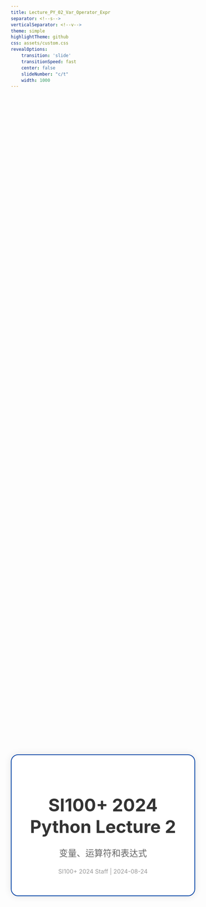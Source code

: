 ```yaml
---
title: Lecture_PY_02_Var_Operator_Expr
separator: <!--s-->
verticalSeparator: <!--v-->
theme: simple
highlightTheme: github
css: assets/custom.css
revealOptions:
    transition: 'slide'
    transitionSpeed: fast
    center: false
    slideNumber: "c/t"
    width: 1000
---
```


<div style="display: flex; justify-content: center; align-items: center; height: 100vh;">
  <div style="text-align: center; padding: 40px; background-color: white; border: 2px solid rgb(0, 63, 163); border-radius: 20px; box-shadow: 0 0 20px rgba(0,0,0,0.1);">
    <h1 style="font-size: 48px; font-weight: bold; margin-bottom: 20px; color: #333;">SI100+ 2024 Python Lecture 2</h1>
    <p style="font-size: 24px; color: #666;">变量、运算符和表达式</p>
    <p style="font-size: 16px; color: #999; margin-top: 20px;">SI100+ 2024 Staff | 2024-08-24</p>
  </div>
</div>

<!--s-->

<div class="middle center">
  <div style="width: 100%">

  # Part.0 在开始之前
  
  </div>
</div>

<!--v-->

## 前置知识

<div style="width: 100%; margin-top: 100px; text-align: center;">

<font size="7"> **在开始这节课之前，先完成前两节录播课：计算机基础知识 & 编程语言和 Python 基础** </font>

</div>  

<!--v-->

## VS Code 基础使用

- **一定要解压缩课程材料压缩包！**
- 在 VS Code 中打开文件夹
- 在 VS Code 中打开终端
- `.ipynb` 和 `.py` 文件都是 Python 文件

<!--v-->

## 文件编码

Python 源代码文件默认使用 UTF-8 编码，与多数操作系统的默认设置一致。如果你的程序出现输出乱码等错误，请首先检查文件编码。

VS Code 中，当前文件的编码显示在窗口下方状态栏右侧，如下图。

<img src="images/set_codec.png" width="55%" style="display: block; margin: 0 auto;">

<!--v-->

## Python 的“标准”在哪里？

- **Python 官方文档**：https://docs.python.org/zh-cn/3/
- 菜鸟教程（非官方教程）：https://www.runoob.com/python3/python3-tutorial.html
- **"RTFM"** ：Read The *Friendly* Manual

Python 的官方简体中文文档一直在更新，相比于其他语言，非常的友好。

<img src="images/RTFM.png" width="35%" style="display: block; margin: 0 auto;">

<!--v-->

## 目录

- Python 基本语法：命名（关键字）、缩进、注释
- 字面值与赋值语句
- 变量和基本数据类型
  - 浮点数与其误差
- 运算符，优先级，输入输出
  - 最小示例：A + B 问题
  - 强制类型转换 
- 比较运算符和布尔运算
  - 逻辑表达式

<!--s-->

<div class="middle center">
  <div style="width: 100%">

  # Part.1 Python 基本语法

  </div>
</div>

<!--v-->

## Python 标识符及其命名规定

**标识符 (identifier)** ：换个说法就是“名字”，唯一地标识一个对象

</br>

满足如下规定的一串代码会被 Python 认为是一个标识符：

- 第一个字符必须是字母或下划线 `_` 。
  - 正确示例： `si100p `, `_temp`. 错误示例：`123abc`, `~a`.
- 剩下的部分可由字母、数字及下划线组成。如 `si100p_count`，不可包含空格，如 `cat dog` 会被认为是两个标识符。
- 区分大小写。例如，`si100p` 和 `SI100P` 不是同一个标识符。

**演示** ：Notebook 示例 2.1.1, 2.1.2

<!--v-->

## Python 标识符及其命名规定

编程中还有所谓的 **命名法** / **命名规则**，也就是“起名习惯”。规范较多，大家自行搜索学习。

（非课程内容）几个例子如下：

- **驼峰命名法**：首字母小写，后面每个单词首字母大写，如 `myName`, `myAge`
- **匈牙利命名法**：变量名之前写明变量类型，如 `strName`, `intAge`
- **下划线命名法**：单词之间用下划线 `_` 分隔，如 `my_name`, `my_age`
- **帕斯卡命名法**：每个单词首字母大写，如 `MyName`, `MyAge`

在 PEP-8 中，Python 社区总结了一套较为统一的命名规范：https://peps.python.org/pep-0008/

<!--v-->

## Python 关键字

**关键字 (keyword)** ：对于 Python 来说有特殊含义的词，这些词**不能被用作标识符名称**

Python 内置模块 `keyword` 记录有当前版本的所有关键字。

```python-repl
>>> import keyword 
>>> keyword.kwlist 
['False', 'None', 'True', 'and', 'as', 'assert', 'async', 'await',
...
``` 

**演示** ：Notebook 示例 2.1.3，2.1.4

<!--v-->

## Python 的缩进

Python 的特色之一是依据代码行的 **缩进 (indentation)** 确定代码块：

```python
if 1 + 1 == 2:
    print("basic statement passed!") # 我和 if 语句不在同一个代码块！

a = 10
b = 20
# 上面的两行在同一个代码块
```

当前只需了解缩进这一概念即可，之后的课程中，我们会了解到缩进与代码块在 Python 中的意义。

> VS Code 中，默认按 `Tab` 在光标处插入缩进，`Shift` + `Tab` 移除光标前的缩进。

<!--v-->

## Python 的注释

**注释 (comment)** ：代码文件中不会被执行的文本

注释虽然不影响程序执行，但会使代码更容易被阅读和理解。

Python 的注释分为**单行**和**多行**注释两种。

<!--v-->

## Python 的注释

**单行注释**以井号 `#` 开头，井号 `#` **后直到行尾**的内容将被视为注释：

```python
# 我是单行注释！
print("我能正常执行!") # 我也是单行注释！
# print("我怎么也变成注释了？我不会被执行了！")
```

```python
# 这一行被注释了
print("注释的效果不会保持到下一行")
```

**演示** ：Notebook 示例 2.1.5

将某一语句变为注释可快捷地让其不执行，在程序出现错误需要改正时较为实用。

> VS Code 中，默认按 `Ctrl` + `/` 可以注释或取消注释当前行。

<!--v-->

## Python 的注释

Python **没有专用的多行注释**，但通常使用多行字符串达成近似效果，即连用三个单引号 `'''` 或双引号 `"""` 括起注释内容：

```python
'''
我是一个被用作注释的多行字符串。
下面是一个 print 语句。

空行不会打断多行字符串的效果。

print("这行代码不会被执行")
'''

print("这行代码可以被正常执行")
```

**演示** ：Notebook 示例 2.1.6

<!--s-->

<div class="middle center">
  <div style="width: 100%">

  # Part.2 字面值与赋值语句

  </div>
</div>

<!--v-->

## 字面值

**字面值 (literal value)** ：代码中写明的、即时使用的临时值，例如语句 `x = 1.5` 中的 `1.5`。

字面值涵盖几乎所有基本数据类型，我们将在讲解对应数据类型时作介绍，此处不再赘述。

<!--v-->

## 赋值语句

字面值不适合复杂计算（比如，将当前结果暂存以备稍后使用）。

可将字面值（以及计算结果）**赋值 (assign)** 给一个变量，对应语句称为**赋值语句**。

- 例如 `x = 1.5` 就是一个赋值语句。
  - 意为“令 `x` 的值为 1.5” / “将 1.5 赋给 `x`”。
  - 此处的 `x` 即为变量。
- 所以“变量”到底是什么？

<!--s-->

<div class="middle center">
  <div style="width: 100%">

  # Part.3 变量和基本数据类型

  </div>
</div>

<!--v-->

## 变量

**变量 (variable)** ：用于存储数据的“容器”。

- 高中数学 “未知数”

每个变量都有一个名字，可通过它来引用存储在变量中的数据。
本课开头所讲的命名规则适用于任何命名，变量命名也不例外。同时，命名应尽可能**有意义并反映实际用途**。

```python
age = 25          # 整型数字变量
height = 175.5    # 浮点型数字变量
name = "Alice"    # 字符串变量
is_student = True # 布尔型变量
```

**演示** ：Notebook 示例 2.3.1

> 注：Python 中，变量声明和赋值通常在同一条语句中完成。

<!--v-->

## 基本数据类型

Python 中的基本数据类型用于表示和操作不同种类的数据，主要有以下三类：

- 数字 (Number)
- 字符串 (String)
- 布尔 (Boolean)

<!--v-->

## 数字 (Number)

**数字 (Number)** 数据类型用于存储数值，其中又包含四种类型的数值。本课程只涉及两种最常用的：

- **整型 (`int`)** ：用于表示任意整数，可以是正数、负数或零，例如 `10`, `-3`, `0` 等。
  - 整型数据无小数部分
- **浮点型 (`float`)** ：，用于表示带有小数部分的数值，包括正浮点数和负浮点数，例如 `3.14`, `-0.001`, `2.0` 等。
  - 浮点型数据用于表示更精确的数值，常用于科学计算和测量值。
  - **注意**：Python 在涉及除法 `/` 运算时，输出结果总是浮点型。

<!--v-->

## 字符串 (String)

**字符串 (`str`)** 是由一系列字符组成的文本数据，外部由引号（单引号或双引号）括起来。例如：`"Hello world!"`, `'Python'` 等。

字符串适合用于存储和操作文本，可以包含字母、数字、符号和空格。

字符串支持加法运算 `+`，效果是将前后字符串相连接。例如，`"SI" + "100P"` 的结果是 `"SI100P"`.


<!--v-->

## 布尔 (Boolean)

**布尔型 (`bool`)** 数据只有两个值：`True`（真）和 `False`（假）。

布尔型数据通常表示二元状态（如开/关、是/否），常用于条件判断和逻辑运算。

<!--v-->

## Python 的数据类型 - 演示

Python 内置的 `type()` 能告诉我们变量属于哪个数据类型：

```python-repl
>>> x = "text"
>>> type(x) # 变量 x 是字符串类型
<class 'str'> 
```

现在让我们实验一下变量赋值语句，并尝试借助变量进行简单数学计算（加 `+`、减 `-`、乘 `*`、除 `/` 等）, 如 `x = 8 / 4`.

**演示** ：Notebook 示例 2.3.2

<!--v-->

## 等等……

```python-repl
>>> x = 0.1
>>> y = 0.2
>>> print(x + y)
0.30000000000000004
```
为什么不是 0.3？

**演示** ：Notebook 示例 2.3.3

<!--v-->

## 浮点数与其误差

<div style=" margin-top: 10px; margin-right: 50px;" markdown="1">

<img src="images/float_point_meme.png" width="45%" style="float: right;">

</br>
</br>

**浮点数的表示：** 浮点数以二进制格式存储，采用科学记数法表示，即 $m \times 2^e$，其中 $m$ 是尾数，$e$ 是指数。
现代计算机大多遵循与上述格式相同的 IEEE 754 标准来表示浮点数。

网站 [https://float.exposed/](https://float.exposed/) 对浮点数的存储格式作了直观的视觉演示，有兴趣可以自行查看了解。

[meme source](https://knowyourmeme.com/photos/1070750-im-not-a-robot)

</div>

<!--v-->

## 浮点数与其误差

**浮点数误差的来源** ：许多十进制浮点数无法精确表示为二进制浮点数（如 0.5 是 $2^{-1}$ 但是 0.1 在二进制中是一个无限循环的小数），只能以近似表示存储。因此浮点数的运算结果可能会出现**舍入误差**。

- 0.1 实际存储的值近似于十进制的 0.1000000000000000055511...
- 0.2 实际存储的值近似于十进制的 0.2000000000000000111022...
- 两个值相加，得到的结果近似于十进制的 0.3000000000000000444...
  - 注：浮点数是以二进制形式存储相加，因此把近似的十进制值相加后，结果对不上是正常的。

而 0.3 实际存储的值接近于 0.2999999999999999889... 所以就出现了 "0.1 + 0.2 ≠ 0.3" 的情况。

<!--v-->

## 浮点数与其误差

一般情况下，你可以通过四舍五入保留小数点后的有限位来解决这类问题；如果对计算精度要求较高，最好使用 `decimal` 等计算模块。

```python
from decimal import Decimal

x = Decimal('0.1') # 使用 Decimal 类型存储 0.1
```

**演示** ：Notebook 示例 2.3.4

<!--s-->

<div class="middle center">
  <div style="width: 100%">

  # Part.4 运算符，优先级，输入输出

  </div>
</div>

<!--v-->

## 运算符与优先级

Python 中的 **基本运算符 (operator)** 有：`+`, `-`, `*`, `/`, `//`, `%`, `**`。

- `//`（整除）为除法结果舍去小数位（取商）。如 ` 5 // 3` 结果为 1.
- `%`（取余/求模）为取得两数相除后的余数。如 ` 5 % 3` 结果为 2.
- `**` 为指数运算。如 `5 ** 3` 即为 $5^3$。

**演示** ：Notebook 示例 2.4.1

运算符**优先级 (precedence)** ：`**` > 正负号 (`+x`, `-x`) > [`*`, `/`, `//`, `%`] > [`+`, `-`]

计算时，运算符优先计算更深层括号内的，处于同一层级括号则先计算优先级较高的，优先级相同则从左至右计算。

（扩展）[Python 运算符优先级表](https://www.runoob.com/python3/python3-basic-operators.html)

<!--v-->

## 运算符与优先级：分步示例

**粗体** `->` 上一步计算结果

<mark>高亮</mark> `->` 下一步计算对象

<div style="width: 100%; margin-top: 100px; text-align: center;">

<font size="7"> 3 * 3 + 5 % 3 + 16 ** (1/2) </font>
  
</div>

<!--v-->

## 运算符与优先级：分步示例

<div style="width: 100%; margin-top: 10px; text-align: center;">

<font size="7"> 3 * 3 + 5 % 3 + 16 ** <mark>(1/2)</mark> </font>

</div>

<!--v-->

## 运算符与优先级：分步示例

<div style="width: 100%; margin-top: 10px; text-align: center;">

<font size="7"> 3 * 3 + 5 % 3 + 16 ** (1/2) </font>

<font size="7"> 3 * 3 + 5 % 3 + 16 ** **(0.5)** </font>

</div>

<!--v-->

## 运算符与优先级：分步示例

<div style="width: 100%; margin-top: 10px; text-align: center;">

<font size="7"> 3 * 3 + 5 % 3 + 16 ** (1/2) </font>

<font size="7"> 3 * 3 + 5 % 3 + <mark>16 ** (0.5)</mark> </font>

</div>

<!--v-->

## 运算符与优先级：分步示例

<div style="width: 100%; margin-top: 10px; text-align: center;">

<font size="7"> 3 * 3 + 5 % 3 + 16 ** (1/2) </font>

<font size="7"> 3 * 3 + 5 % 3 + 16 ** (0.5)</font>

<font size="7"> 3 * 3 + 5 % 3 + **4** </font>

</div>

<!--v-->

## 运算符与优先级：分步示例

<div style="width: 100%; margin-top: 10px; text-align: center;">

<font size="7"> 3 * 3 + 5 % 3 + 16 ** (1/2) </font>

<font size="7"> 3 * 3 + 5 % 3 + 16 ** (0.5)</font>

<font size="7"> <mark>3 * 3</mark> + 5 % 3 + 4 </font>

</div>

<!--v-->

## 运算符与优先级：分步示例

<div style="width: 100%; margin-top: 10px; text-align: center;">

<font size="7"> 3 * 3 + 5 % 3 + 16 ** (1/2) </font>

<font size="7"> 3 * 3 + 5 % 3 + 16 ** (0.5)</font>

<font size="7"> 3 * 3 + 5 % 3 + 4 </font>

<font size="7"> **9** + 5 % 3 + 4 </font>

</div>

<!--v-->

## 运算符与优先级：分步示例

<div style="width: 100%; margin-top: 10px; text-align: center;">

<font size="7"> 3 * 3 + 5 % 3 + 16 ** (1/2) </font>

<font size="7"> 3 * 3 + 5 % 3 + 16 ** (0.5)</font>

<font size="7"> 3 * 3 + 5 % 3 + 4 </font>

<font size="7"> 9 + <mark>5 % 3</mark> + 4 </font>
  
</div>

<!--v-->

## 运算符与优先级：分步示例

<div style="width: 100%; margin-top: 10px; text-align: center;">

<font size="7"> 3 * 3 + 5 % 3 + 16 ** (1/2) </font>

<font size="7"> 3 * 3 + 5 % 3 + 16 ** (0.5)</font>

<font size="7"> 3 * 3 + 5 % 3 + 4 </font>

<font size="7"> 9 + 5 % 3 + 4 </font>

<font size="7"> 9 + **2** + 4 </font>

</div>

<!--v-->

## 运算符与优先级：分步示例

<div style="width: 100%; margin-top: 10px; text-align: center;">

<font size="7"> 3 * 3 + 5 % 3 + 16 ** (1/2) </font>

<font size="7"> 3 * 3 + 5 % 3 + 16 ** (0.5)</font>

<font size="7"> 3 * 3 + 5 % 3 + 4 </font>

<font size="7"> 9 + 5 % 3 + 4 </font>

<font size="7"> <mark>9 + 2 + 4</mark> </font>

</div>

<!--v-->

## 运算符与优先级：分步示例

<div style="width: 100%; margin-top: 10px; text-align: center;">

<font size="7"> 3 * 3 + 5 % 3 + 16 ** (1/2) </font>

<font size="7"> 3 * 3 + 5 % 3 + 16 ** (0.5)</font>

<font size="7"> 3 * 3 + 5 % 3 + 4 </font>

<font size="7"> 9 + 5 % 3 + 4 </font>

<font size="7"> 9 + 2 + 4 </font>

<font size="7"> **15** </font>

</div>

<!--v-->

## 运算符与优先级：分步示例

**演示** ：Notebook 示例 2.4.2

```python-repl
>>> 3 * 3 + 5 % 3 + 16 ** (1/2)
15.0
>>> type(3 * 3 + 5 % 3 + 16 ** (1/2))
<class 'float'> # 牵涉到除法，输出为浮点型
```

<!--v-->

## 基本输入输出

**输入输出 (Input/Output 简称 I/O)** 是程序读取和输出数据的基本途径。

有两种输入输出类型：标准 (Standard I/O) 和文件 (File I/O).

标准输入输出的操作目标是命令行/控制台，通常用于交互式环境（REPL，Read-Eval-Print Loop）。其中：

- `input()` 用于从用户输入获取数据。
- `print(x)` 用于在屏幕上打印变量 `x`，结尾默认附加一个换行。
  - `print(x, end="abc")` 可以把结尾的换行符替换为 `abc`。
  - 相似地，`print(x, end="")` 可去掉默认附加的换行。
- 使用 `input(x)` 可在接收输入时先输出变量 `x`，以便提示用户输入。
- `input()` 将一切输入作为字符串 (`str`) 处理。
- 使用 `print(x, y, ...)` 将在一行内依序输出 `x`, `y`, ...（以空格间隔）
  - 例如 `print("非常好SI", 100, "P")` 将输出 `非常好SI 100 P`.
  
**演示** ：Notebook 示例 2.4.3

<!--v-->

## 基本输入输出

文件输入输出的操作目标是硬盘上的文件。
可以使用 Python 内置的 `open()` 打开文件进行读取或写入操作：

```python
f = open("test.txt", "r") # 以读取模式打开 test.txt 文本文件
content = f.read() # 读取文件的全部内容
f.close() # 操作完毕，关闭文件

f = open("test.txt", "w") # 以写入模式打开 test.txt 文本文件
f.write("Hello, World!") # 从文件开头覆盖写入字符串
f.write("This is a text.") # 从上一操作处继续写入
f.close() # 操作完毕，关闭文件
```
**`open()` 操作默认不支持中文。** 如要操作中文，多数情况下需要用 `codec` 模块在指定编码下读取。

由于时间关系，详细的文件操作不在此展开讲述，可自行阅读文档或查阅资料。

**演示** ：Notebook 示例 2.4.4

<!--v-->

## 示例：A + B 问题

以目前所学的知识，可以编写下面这个程序了：接收用户输入的两个整数，计算并输出两者的和。

例：

```python-repl
>>> 输入整数 a: 
<<< 3
>>> 输入整数 b:
<<< 2
>>> a + b = 5
```

**演示** ：Notebook 示例 2.4.5，2.4.6

<!--v-->

## 示例：A + B 问题

> 为什么我写的 A + B 程序，输入 12 和 34 会输出 1234？

> `input()` **将一切输入作为字符串 (`str`) 处理**。
>
>字符串支持加法运算 `+`，效果是将前后字符串相连接。

**"12" + "34" → "1234"**

<!--v-->

## 强制类型转换

对于某一类型 `typename` 我们可以通过 `typename(x)` 强制转换数据 `x` 为 `typename` 类型。

```python-repl
>>> x = "42"   # 字符串 (str) 变量
>>> x
'42'
>>> type(x)
<class 'str'>
>>> y = int(x) # 将 x 转换为整型 (int) 赋值给变量 y
>>> y
42
>>> type(y)
<class 'int'>
>>> x          # int(x) 不改变原变量 x 的值
'42'
```

<!--v-->

## 强制类型转换

对于某一类型 `typename`，我们可以通过 `typename(x)` 强制转换数据 `x` 为 `typename` 类型。

一些典型的用途包括：
- 将数字与其字符串形式互转，如 `"4.2"`（字符串）和 `4.2`（数字）。
- 将浮点数小数位移除变为整数，例如 `int(5.9)` 的结果是 `5`。

**注意：类型转换不会导致被转换的变量发生变化。** 比如在上一页的例子中，执行 `int(x)` 之后，`x` 仍然是字符串类型，其值也没有改变。

> 备注：类型转换 `typename(x)` 的本质是“用 `x` 创建一个新的 `typename` 类型的变量”，因此并非所有类型都能相互转换。而“创建指定类型的变量”则涉及到“类”等高级的编程概念，目前还不需要你详细理解。

**演示** ：Notebook 示例 2.4.7，2.4.8

<!--s-->

<div class="middle center">
  <div style="width: 100%">

  # Part.5 比较运算符和布尔运算

  </div>
</div>

<!--v-->

## 布尔类型 - Recall

> **布尔型 (`bool`)** 数据只有两个值：`True`（真）和 `False`（假）。
>
> 布尔型数据通常表示二元状态（如开/关、是/否），常用于条件判断和逻辑运算。

<!--v-->

## 比较运算符

**比较运算符 (comparison operators)** 用于比较两个值，其结果是一个布尔值，代表该比较式是否成立。

- `==` ：判断相等 **（注意是 2 个等号，不要与赋值运算符 `=` 混淆）**
- `!=` ：判断不等 (感叹号 ！后跟等号 =)
- `>` ：判断大于
- `<` ：判断小于
- `>=` ：判断大于等于（大于号 > 后跟等号 =）
- `<=` ：判断小于等于（小于号 < 后跟等号 =）

**演示** ：Notebook 示例 2.5.1

<!--v-->

## 布尔运算符与布尔运算

**布尔运算符 (boolean operators)** 也称逻辑运算符 (logical operators)，其对布尔值进行布尔运算（也称逻辑运算）。

- `and` ：逻辑与运算
  仅当其左右两侧均为 `True` 时，结果为 `True`；否则为 `False`
- `or` ：逻辑或运算
  其左右任一侧为 `True` 时，结果为 `True`；否则为 `False`
- `not` ：逻辑非运算
  一元运算符，将其右侧布尔值取反（`True` 变为 `False`， 反之亦然）

| 变量 `A` | 变量 `B` | `A and B` 的结果 | `A or B` 的结果 | `not A` 的结果 |
| ---------- | ---------- | ------------------ | ----------------- | ----------------- |
| `True`   | `True`   | `True`           | `True`          | `False`         |
| `True`   | `False`  | `False`          | `True`          | (同上)            |
| `False`  | `True`   | `False`          | `True`          | `True`          |
| `False`  | `False`  | `False`          | `False`         | (同上)            |

**演示** ：Notebook 示例 2.5.2

<!--v-->

## 布尔运算符的短路求值

- 在 `A and B and C and D and ...` 这样的表达式中，如果 `A` 为 `False`，则无论 `B`, `C`, `D` ... 的值如何，整个表达式必然为 `False`，因此后续的表达式就没有必要计算下去了。
- 类似的，在 `A or B or C or D or ...` 中，如果 `A` 为 `True`，则整个表达式必然为 `True` 。 

Python 的布尔运算符就能够这样“偷懒”。

布尔运算符 and 和 or 是**短路运算符（short-circuit operators）**：其参数从左至右求值，一旦可以确定结果，就不再继续求值。

**演示** ：Notebook 示例 2.5.3，2.5.4

<!--v-->

## 逻辑表达式

**逻辑表达式 (logical expression)** 用于判断多个条件是否满足某种逻辑关系，并返回布尔值作为结果（`True` 或 `False`）。

其通常由比较运算符和布尔运算符组成。例如：`age >= 18 and has_ticket` 等。

**演示** ：Notebook 示例 2.5.5

<!--v-->

## 常见运算符优先级

<div class="middle center">
  <div style="width: 100%; margin-top: -150px;">

  <font size="6"> 类型转换 > `**` > 正负号 (`+x`, `-x`) > [`*`, `/`, `//`, `%`] > [`+`, `-`] > 比较运算符 (`==`, `!=`, `<`, `<=`, `>`, `>=`) > 布尔运算符 (`and`, `or`, `not`, ...) > ... </font>
  
  </div>
</div>

<!--s-->

## Takeaway Message

- 我们发布的资料一定要**解压缩后再使用**！
- VS Code 基础操作
- Python 官方文档是最权威的 Python 参考资料
  - 建立起“遇事不决先上网查文档/资料”的习惯
  - **RTFM** = Read The *Friendly* Manual
  - **STFW** = Search The *Friendly* Web
- 标识符起名规则、缩进和注释
  - 善加利用注释，为他人更为自己

<!--v-->

## Takeaway Message (cont'd)

- 字面值、赋值语句：如何把字面值赋给一个变量
- 变量的概念（类比高中数学的“未知数”）
  - 如何创建（声明&赋值）变量
- 基本数据类型：数字（整型和浮点型）、字符串、布尔
  - 浮点型数字的误差
  - 部分类型之间可强制转换
- 运算符及其优先级
  - 基本计算、比较、布尔（逻辑）运算
    - 短路运算符：`and` `or`
- 表达式（一般/逻辑）及化简顺序

<!--s-->

<div style="display: flex; justify-content: center; align-items: center; height: 100vh;   ">
  <div style="text-align: center; padding: 40px; background-color: white; border-radius: 20px; box-shadow: 0 0 20px rgba(0,0,0,0.1);">
    <div style="display: inline-block; padding: 20px 40px; border-radius: 10 px; margin-bottom: 20px;">
      <h1 style="font-size: 48px; font-weight: bold; margin: 0; color: rgb(16, 33, 89)">Thanks for Listening</h1>
    </div>
    <p style="font-size: 24px; color: #666; margin: 0;">Any questions?</p>
  </div>
</div>

